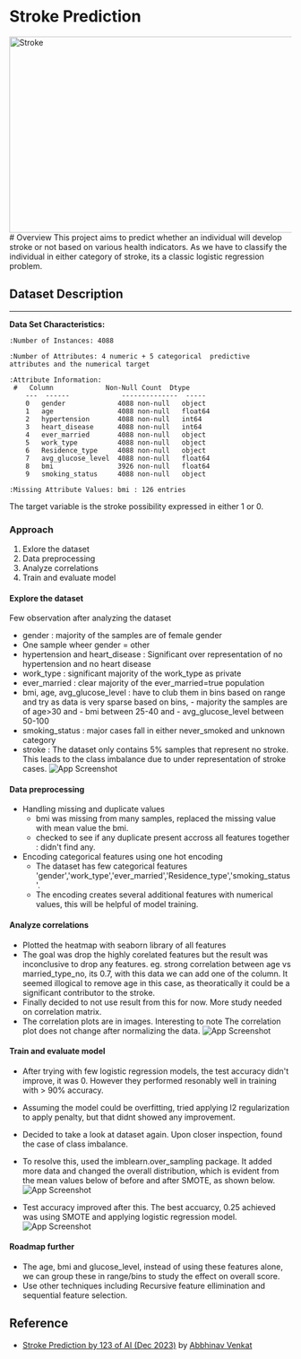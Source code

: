 # Stroke Prediction
<img src="./images/strk-header.png" alt="Stroke" height="350" width="700">
# Overview
This project aims to predict whether an individual will develop stroke or not based on various health indicators. 
As we have to classify the individual in either category of stroke, its a classic logistic regression problem.


## Dataset Description
--------------------------

**Data Set Characteristics:**

    :Number of Instances: 4088

    :Number of Attributes: 4 numeric + 5 categorical  predictive attributes and the numerical target

    :Attribute Information:
     #   Column             Non-Null Count  Dtype  
        ---  ------             --------------  -----  
        0   gender             4088 non-null   object 
        1   age                4088 non-null   float64
        2   hypertension       4088 non-null   int64  
        3   heart_disease      4088 non-null   int64  
        4   ever_married       4088 non-null   object 
        5   work_type          4088 non-null   object 
        6   Residence_type     4088 non-null   object 
        7   avg_glucose_level  4088 non-null   float64
        8   bmi                3926 non-null   float64
        9   smoking_status     4088 non-null   object 

    :Missing Attribute Values: bmi : 126 entries

The target variable is the stroke possibility expressed in either 1 or 0.


### Approach
1. Exlore the dataset 
3. Data preprocessing 
4. Analyze correlations
5. Train and evaluate model 


#### Explore the dataset 
Few observation after analyzing the dataset
- gender : majority of the samples are of female gender
- One sample wheer gender = other
- hypertension and heart_disease : Significant over representation of no hypertension and no heart disease 
- work_type : significant majority of the work_type as private
- ever_married : clear majority of the ever_married=true population
- bmi, age, avg_glucose_level : have to club them in bins based on range and try as data is very sparse
    based on bins,
        - majority the samples are of age>30 and
        - bmi between 25-40 and
        - avg_glucose_level between 50-100
- smoking_status : major cases fall in either never_smoked and unknown category
- stroke : The dataset only contains 5% samples that represent no stroke. This leads to the class imbalance due to under representation of stroke cases.
![App Screenshot](./images/before/imbalance.png)

#### Data preprocessing 
- Handling missing and duplicate values
    - bmi was missing from many samples, replaced the missing value with mean value the bmi. 
    - checked to see if any duplicate present accross all features together : didn't find any.
- Encoding categorical features using one hot encoding
    -   The dataset has few categorical features 'gender','work_type','ever_married','Residence_type','smoking_status'. 
    -   The encoding creates several additional features with numerical values, this will be helpful of model training.   

#### Analyze correlations 
- Plotted the heatmap with seaborn library of all features 
- The goal was drop the highly corelated features but the result was inconclusive to drop any features. eg. strong correlation between age vs married_type_no, its 0.7, with this data we can add one of the column. It seemed illogical to remove age in this case, as theoratically it could be a significant contributor to the stroke. 
- Finally decided to not use result from this for now. More study needed on correlation matrix.  
- The correlation plots are in images. Interesting to note The correlation plot does not change after normalizing the data. 
![App Screenshot](./images/without-normalization.png)

#### Train and evaluate model 
- After trying with few logistic regression models, the test accuracy didn't improve, it was 0. However they performed resonably well in training with > 90% accuracy. 
- Assuming the model could be overfitting, tried applying l2 regularization to apply penalty, but that didnt showed any improvement. 
- Decided to take a look at dataset again. Upon closer inspection, found the case of class imbalance.  
- To resolve this, used the imblearn.over_sampling package. It added more data and changed the overall distribution, which is evident from the mean values below of before and after SMOTE, as shown below. 
![App Screenshot](./images/mean_before_after_smote.png)

- Test accuracy improved after this. The best accuarcy, 0.25 achieved was using SMOTE and applying logistic regression model.
![App Screenshot](./images/result_summary.png)

#### Roadmap further 
-  The age, bmi and glucose_level, instead of using these features alone, we can group these in range/bins to study the effect on overall score.
-  Use other techniques including Recursive feature ellimination and sequential feature selection.

## Reference
- [Stroke Prediction by 123 of AI (Dec 2023)](https://kaggle.com/competitions/stroke-prediction-by-123-of-ai-dec-2023) by [Abbhinav Venkat](https://www.kaggle.com/abbhinavvenkat)